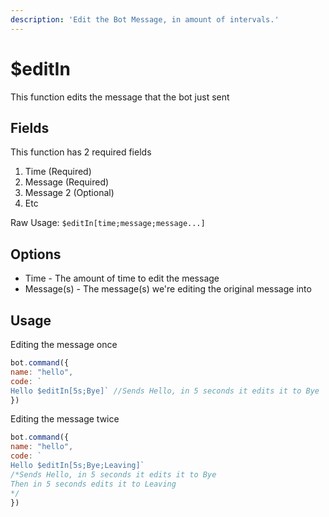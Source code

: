 ```yaml
---
description: 'Edit the Bot Message, in amount of intervals.'
---
```


# $editIn

This function edits the message that the bot just sent

## Fields

This function has 2 required fields

1. Time \(Required\)
2. Message \(Required\)
3. Message 2 \(Optional\)
4. Etc

Raw Usage: `$editIn[time;message;message...]`

## Options

* Time - The amount of time to edit the message
* Message\(s\) - The message\(s\) we're editing the original message into

## Usage

Editing the message once

```javascript
bot.command({
name: "hello", 
code: `
Hello $editIn[5s;Bye]` //Sends Hello, in 5 seconds it edits it to Bye
})
```

Editing the message twice

```javascript
bot.command({
name: "hello", 
code: `
Hello $editIn[5s;Bye;Leaving]` 
/*Sends Hello, in 5 seconds it edits it to Bye
Then in 5 seconds edits it to Leaving
*/
})
```

